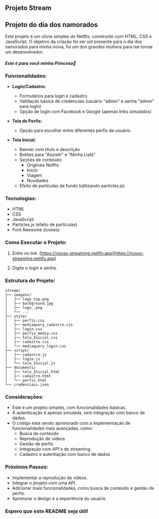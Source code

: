 ## Projeto Stream

## Projeto do dia dos namorados

Este projeto é um clone simples do Netflix, construído com HTML, CSS e JavaScript. O objetivo da criação foi ser um presente para o dia dos namorados para minha noiva, foi um dos grandes motivos para me tornar um desenvolvedor.

#### *Este é para você minha Princesa💖*

### Funcionalidades:

- **Login/Cadastro:**
    - Formulários para login e cadastro
    - Validação básica de credenciais (usuário "admin" e senha "admin" para login)
    - Opção de login com Facebook e Google (apenas links simulados)

- **Tela de Perfis:**
    - Opção para escolher entre diferentes perfis de usuário.
  
- **Tela Inicial:**
    - Banner com título e descrição
    - Botões para "Assistir" e "Minha Lista"
    - Seções de conteúdo:
        - Originais Netflix
        - Início
        - Viagem
        - Novidades
    - Efeito de partículas de fundo (utilizando particles.js)



### Tecnologias:

- HTML
- CSS
- JavaScript
- Particles.js (efeito de partículas)
- Font Awesome (ícones)

### Como Executar o Projeto:

1. Entre no link :[https://nosso-streaming.netlify.app](https://nosso-streaming.netlify.app)
   
2. Digite o login e senha.

### Estrutura do Projeto:

```
stream/
├── imagens/
│   ├── logo_top.png
│   ├── background.jpg
│   ├── logo_.png
│   └── ...
├── style/
│   ├── perfis.css
│   ├── mediaquery_cadastro.css
│   ├── login.css
│   ├── perfis_media.css
│   ├── tela_Inicial.css
│   ├── cadastro.css
│   └── mediaquery_login.css
├── script/
│   ├── cadastro.js
│   ├── login.js
│   └── tela_Inicial.js
├── documents/
│   ├── tela_Inicial.html
│   ├── cadastro.html
│   └── perfis.html
└── credenciais.json

```

### Considerações:

-  Este é um projeto simples, com funcionalidades básicas.
- A autenticação é apenas simulada, sem integração com banco de dados.
- O código esta sendo aprimorado com a implementação de funcionalidades mais avançadas, como:
    - Busca de conteúdo
    - Reprodução de vídeos
    - Gestão de perfis
    - Integração com API's de streaming
    - Cadastro e autentiação com banco de dados


### Próximos Passos:

- Implementar a reprodução de vídeos.
- Integrar o projeto com uma API.
- Adicionar mais funcionalidades, como busca de conteúdo e gestão de perfis.
- Aprimorar o design e a experiência do usuário.

### Espero que este README seja útil!
